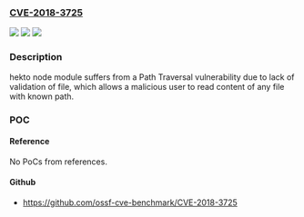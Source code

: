 ### [CVE-2018-3725](https://cve.mitre.org/cgi-bin/cvename.cgi?name=CVE-2018-3725)
![](https://img.shields.io/static/v1?label=Product&message=hekto%20node%20module&color=blue)
![](https://img.shields.io/static/v1?label=Version&message=n%2Fa&color=blue)
![](https://img.shields.io/static/v1?label=Vulnerability&message=Path%20Traversal%20(CWE-22)&color=brighgreen)

### Description

hekto node module suffers from a Path Traversal vulnerability due to lack of validation of file, which allows a malicious user to read content of any file with known path.

### POC

#### Reference
No PoCs from references.

#### Github
- https://github.com/ossf-cve-benchmark/CVE-2018-3725

